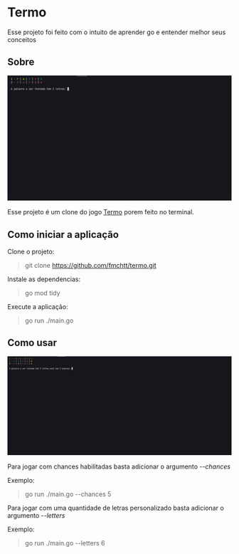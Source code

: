 # Termo

Esse projeto foi feito com o intuito de aprender go e entender melhor seus conceitos

## Sobre

![Imagem da aplicação](./projeto.png)

Esse projeto é um clone do jogo [Termo](https://term.ooo) porem feito no terminal.

## Como iniciar a aplicação

Clone o projeto:
> git clone https://github.com/fmchtt/termo.git

Instale as dependencias: 
> go mod tidy

Execute a aplicação:
> go run ./main.go

## Como usar

![Imagem da aplicação com chances](./chances.png)

Para jogar com chances habilitadas basta adicionar o argumento *--chances*

Exemplo:
> go run ./main.go --chances 5

Para jogar com uma quantidade de letras personalizado basta adicionar o argumento *--letters*

Exemplo:
> go run ./main.go --letters 6